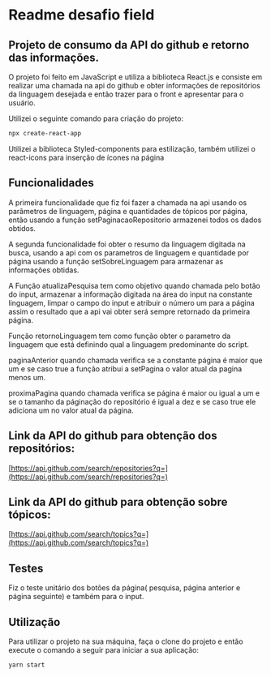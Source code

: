 # Readme desafio field

## Projeto de consumo da API do github e retorno das informações.

O projeto foi feito em JavaScript e utiliza a biblioteca React.js e consiste em realizar uma chamada na api do github e obter informações de repositórios da linguagem desejada e então trazer para o front e apresentar para o usuário.

Utilizei o seguinte comando para criação do projeto:

```bash
npx create-react-app 
```

Utilizei a biblioteca Styled-components para estilização, também utilizei o react-icons para inserção de ícones na página

## Funcionalidades

A primeira funcionalidade que fiz foi fazer a chamada na api usando os parâmetros de linguagem, página e quantidades de tópicos por página, então usando a função setPaginacaoRepositorio armazenei todos os dados obtidos.

A segunda funcionalidade foi obter o resumo da linguagem digitada na busca, usando a api com os parametros de linguagem e quantidade por página usando a função setSobreLinguagem para armazenar as informações obtidas.

A Função atualizaPesquisa tem como objetivo quando chamada pelo botão do input, armazenar a informação digitada na área do input na constante linguagem, limpar o campo do input e atribuir o número um para a página assim o resultado que a api vai obter será sempre retornado da primeira página.

Função retornoLinguagem tem como função obter o parametro da linguagem que está definindo qual a linguagem predominante do script.

paginaAnterior quando chamada verifica se a constante página é maior que um e se caso true a função atribui a setPagina o valor atual da pagina menos um.

proximaPagina quando chamada verifica se página é maior ou igual a um e se o tamanho da páginação do repositório é igual a dez e se caso true ele adiciona um no valor atual da página.

## Link da API do github para obtenção dos repositórios:

[https://api.github.com/search/repositories?q=](https://api.github.com/search/repositories?q=)

## Link da API do github para obtenção sobre tópicos:

[https://api.github.com/search/topics?q=](https://api.github.com/search/topics?q=)

## Testes

Fiz o teste unitário dos botões da página( pesquisa, página anterior e página seguinte) e também para o input.

## Utilização

Para utilizar o projeto na sua máquina, faça o clone do projeto e então execute o comando a seguir para iniciar a sua aplicação:

```html
yarn start
```